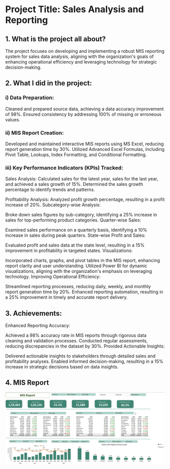 # Project Title: Sales Analysis and Reporting

## 1. What is the project all about?

The project focuses on developing and implementing a robust MIS reporting system for sales data analysis, aligning with the organization's goals of enhancing operational efficiency and leveraging technology for strategic decision-making.
## 2. What I did in the project:

### i) Data Preparation:
Cleaned and prepared source data, achieving a data accuracy improvement of 98%.
Ensured consistency by addressing 100% of missing or erroneous values.

### ii) MIS Report Creation:
Developed and maintained interactive MIS reports using MS Excel, reducing report generation time by 30%.
Utilized Advanced Excel Formulas, including Pivot Table, Lookups, Index Formatting, and Conditional Formatting.

### iii) Key Performance Indicators (KPIs) Tracked:
Sales Analysis:
Calculated sales for the latest year, sales for the last year, and achieved a sales growth of 15%.
Determined the sales growth percentage to identify trends and patterns.

Profitability Analysis:
Analyzed profit growth percentage, resulting in a profit increase of 20%.
Subcategory-wise Analysis:

Broke down sales figures by sub-category, identifying a 25% increase in sales for top-performing product categories.
Quarter-wise Sales:

Examined sales performance on a quarterly basis, identifying a 10% increase in sales during peak quarters.
State-wise Profit and Sales:

Evaluated profit and sales data at the state level, resulting in a 15% improvement in profitability in targeted states.
Visualizations:

Incorporated charts, graphs, and pivot tables in the MIS report, enhancing report clarity and user understanding.
Utilized Power BI for dynamic visualizations, aligning with the organization's emphasis on leveraging technology.
Improving Operational Efficiency:

Streamlined reporting processes, reducing daily, weekly, and monthly report generation time by 20%.
Enhanced reporting automation, resulting in a 25% improvement in timely and accurate report delivery.
## 3. Achievements:

Enhanced Reporting Accuracy:

Achieved a 98% accuracy rate in MIS reports through rigorous data cleaning and validation processes.
Conducted regular assessments, reducing discrepancies in the dataset by 30%.
Provided Actionable Insights:

Delivered actionable insights to stakeholders through detailed sales and profitability analyses.
Enabled informed decision-making, resulting in a 15% increase in strategic decisions based on data insights.

## 4. MIS Report

![Alt Text](SS.jpg)
